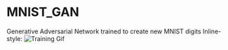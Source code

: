# MNIST_GAN
Generative Adversarial Network trained to create new MNIST digits
Inline-style: 
![Training Gif](./MNIST_GAN_Training_100_epochs.gif)
